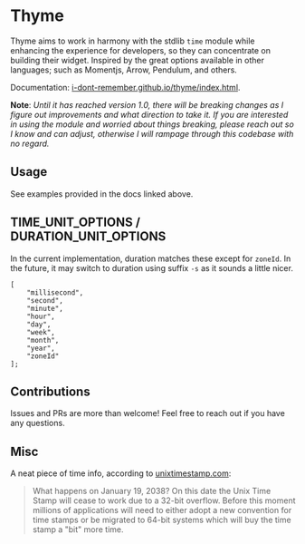 # Thyme

Thyme aims to work in harmony with the stdlib `time` module while enhancing the experience for
developers, so they can concentrate on building their widget.  Inspired by the great options available in other languages; such as Momentjs, Arrow, Pendulum, and others.

Documentation: [i-dont-remember.github.io/thyme/index.html](https://i-dont-remember.github.io/thyme/index.html).

**Note**: _Until it has reached version 1.0, there will be breaking changes as I figure out improvements and what direction to take it. If you are interested in using the module and worried about things breaking, please reach out so I know and can adjust, otherwise I will rampage through this codebase with no regard._

## Usage

See examples provided in the docs linked above.

## TIME_UNIT_OPTIONS / DURATION_UNIT_OPTIONS

In the current implementation, duration matches these except for `zoneId`. In the future, it may switch to duration using suffix `-s` as it sounds a little nicer.

```ballerina
[
    "millisecond",
    "second",
    "minute",
    "hour",
    "day",
    "week",
    "month",
    "year",
    "zoneId"
];
```

## Contributions

Issues and PRs are more than welcome! Feel free to reach out if you have any questions.

## Misc

A neat piece of time info, according to [unixtimestamp.com](https://www.unixtimestamp.com/):
>What happens on January 19, 2038? On this date the Unix Time Stamp will
>cease to work due to a 32-bit overflow. Before this moment millions of
>applications will need to either adopt a new convention for time stamps
>or be migrated to 64-bit systems which will buy the time stamp a "bit" more time.
